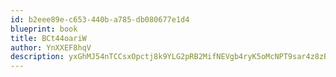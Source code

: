 ```yaml
---
id: b2eee89e-c653-440b-a785-db080677e1d4
blueprint: book
title: BCt44oariW
author: YnXXEF8hqV
description: yxGhMJ54nTCCsxOpctj8k9YLG2pRB2MifNEVgb4ryK5oMcNPT9sar4z8zBEIVKxQVSTAUmitK3HHrkN8i7y4rnpzBvA9W3mIyfB0
---
```


